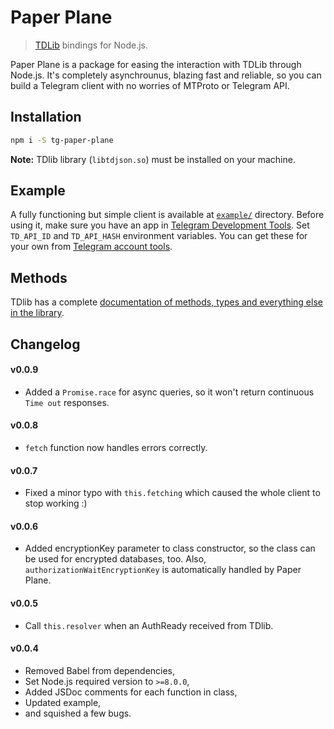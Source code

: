 # Paper Plane
> [TDLib](https://github.com/tdlib/td) bindings for Node.js.

Paper Plane is a package for easing the interaction with TDLib through Node.js. It's completely asynchrounus, blazing fast and reliable, so you can build a Telegram client with no worries of MTProto or Telegram API.

## Installation
``` bash
npm i -S tg-paper-plane
```
**Note:** TDlib library (`libtdjson.so`) must be installed on your machine.

## Example
A fully functioning but simple client is available at [`example/`](https://github.com/BlackSuited/paper-plane/tree/master/example) directory. Before using it, make sure you have an app in [Telegram Development Tools](https://my.telegram.org). Set `TD_API_ID` and `TD_API_HASH` environment variables. You can get these for your own from [Telegram account tools](https://my.telegram.org).

## Methods
TDlib has a complete [documentation of methods, types and everything else in the library](https://core.telegram.org/tdlib/).

## Changelog
#### v0.0.9
* Added a `Promise.race` for async queries, so it won't return continuous `Time out` responses.

#### v0.0.8
* `fetch` function now handles errors correctly.

#### v0.0.7
* Fixed a minor typo with `this.fetching` which caused the whole client to stop working :)

#### v0.0.6
* Added encryptionKey parameter to class constructor, so the class can be used for encrypted databases, too. Also, `authorizationWaitEncryptionKey` is automatically handled by Paper Plane.

#### v0.0.5
* Call `this.resolver` when an AuthReady received from TDlib.

#### v0.0.4
* Removed Babel from dependencies,
* Set Node.js required version to `>=8.0.0`,
* Added JSDoc comments for each function in class,
* Updated example,
* and squished a few bugs.
